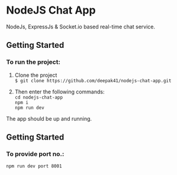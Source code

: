 # NodeJS Chat App


NodeJs, ExpressJs & Socket.io based real-time chat service.


## Getting Started
### To run the project:  
1. Clone the project  
`$ git clone https://github.com/deepak41/nodejs-chat-app.git`


2. Then enter the following commands:   
`cd nodejs-chat-app`  
`npm i`  
`npm run dev`  

The app should be up and running. 

## Getting Started
### To provide port no.:
`npm run dev port 8001`

